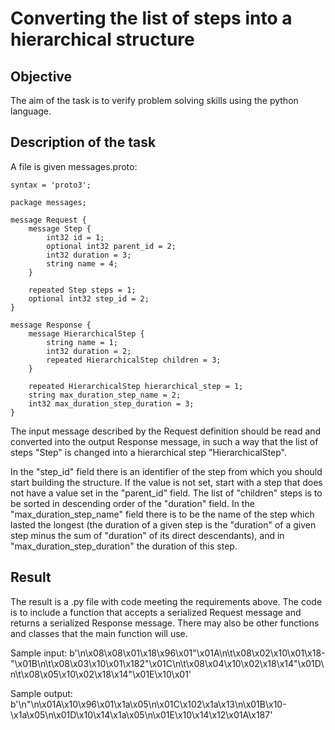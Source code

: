 # Converting the list of steps into a hierarchical structure
## Objective

The aim of the task is to verify problem solving skills using the python language.

## Description of the task

A file is given messages.proto:

```
syntax = 'proto3';

package messages;

message Request {
    message Step {
        int32 id = 1;
        optional int32 parent_id = 2;
        int32 duration = 3;
        string name = 4;
    }

    repeated Step steps = 1;
    optional int32 step_id = 2;
}

message Response {
    message HierarchicalStep {
        string name = 1;
        int32 duration = 2;
        repeated HierarchicalStep children = 3;
    }

    repeated HierarchicalStep hierarchical_step = 1;
    string max_duration_step_name = 2;
    int32 max_duration_step_duration = 3;
}
```
The input message described by the Request definition should be read and converted into the output Response message, in such a way that the list of steps "Step" is changed into a hierarchical step "HierarchicalStep".

In the "step_id" field there is an identifier of the step from which you should start building the structure.
If the value is not set, start with a step that does not have a value set in the "parent_id" field.
The list of "children" steps is to be sorted in descending order of the "duration" field.
In the "max_duration_step_name" field there is to be the name of the step which lasted the longest (the duration of a given step is the "duration" of a given step minus the sum of "duration" of its direct descendants), and in "max_duration_step_duration" the duration of this step.

## Result 

The result is a .py file with code meeting the requirements above. The code is to include a function that accepts a serialized Request message and returns a serialized Response message. There may also be other functions and classes that the main function will use.

Sample input: b'\n\x08\x08\x01\x18\x96\x01"\x01A\n\t\x08\x02\x10\x01\x18-"\x01B\n\t\x08\x03\x10\x01\x182"\x01C\n\t\x08\x04\x10\x02\x18\x14"\x01D\n\t\x08\x05\x10\x02\x18\x14"\x01E\x10\x01'

Sample output: b'\n"\n\x01A\x10\x96\x01\x1a\x05\n\x01C\x102\x1a\x13\n\x01B\x10-\x1a\x05\n\x01D\x10\x14\x1a\x05\n\x01E\x10\x14\x12\x01A\x187'

